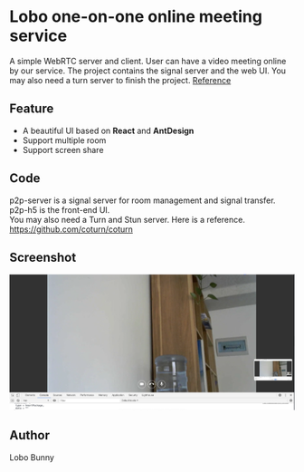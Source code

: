 # Lobo one-on-one online meeting service
A simple WebRTC server and client. User can have a video meeting online by our service. The project contains the signal server and the web UI. You may also need a turn server to finish the project. [Reference](https://github.com/coturn/coturn)

## Feature
- A beautiful UI based on **React** and **AntDesign**
- Support multiple room
- Support screen share

## Code
p2p-server is a signal server for room management and signal transfer. \
p2p-h5 is the front-end UI. \
You may also need a Turn and Stun server. Here is a reference. https://github.com/coturn/coturn

## Screenshot
![Screenshot](./image/1.png)

## Author
Lobo Bunny